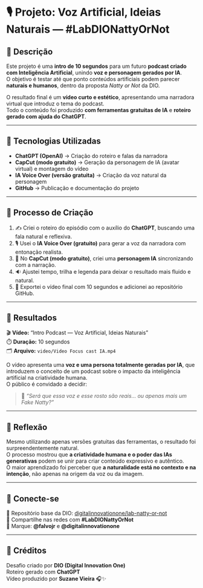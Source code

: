 # 🎙️ Projeto: Voz Artificial, Ideias Naturais — #LabDIONattyOrNot

## 📒 Descrição
Este projeto é uma **intro de 10 segundos** para um futuro **podcast criado com Inteligência Artificial**, unindo **voz e personagem gerados por IA**.  
O objetivo é testar até que ponto conteúdos artificiais podem parecer **naturais e humanos**, dentro da proposta *Natty or Not* da DIO.  

O resultado final é um **vídeo curto e estético**, apresentando uma narradora virtual que introduz o tema do podcast.  
Todo o conteúdo foi produzido **com ferramentas gratuitas de IA** e **roteiro gerado com ajuda do ChatGPT**.

---

## 🤖 Tecnologias Utilizadas
- **ChatGPT (OpenAI)** → Criação do roteiro e falas da narradora  
- **CapCut (modo gratuito)** → Geração da personagem de IA (avatar virtual) e montagem do vídeo  
- **IA Voice Over (versão gratuita)** → Criação da voz natural da personagem  
- **GitHub** → Publicação e documentação do projeto  

---

## 🧩 Processo de Criação
1. ✍️ Criei o roteiro do episódio com o auxílio do **ChatGPT**, buscando uma fala natural e reflexiva.  
2. 🎙️ Usei o **IA Voice Over (gratuito)** para gerar a voz da narradora com entonação realista.  
3. 🎥 No **CapCut (modo gratuito)**, criei uma **personagem IA** sincronizando com a narração.  
4. 🔉 Ajustei tempo, trilha e legenda para deixar o resultado mais fluido e natural.  
5. 💾 Exportei o vídeo final com 10 segundos e adicionei ao repositório GitHub.

---

## 🚀 Resultados
🎬 **Vídeo:** “Intro Podcast — Voz Artificial, Ideias Naturais”  
⏱️ **Duração:** 10 segundos  
🗂️ **Arquivo:** `video/Video Focus cast IA.mp4`  

O vídeo apresenta uma **voz e uma persona totalmente geradas por IA**, que introduzem o conceito de um podcast sobre o impacto da inteligência artificial na criatividade humana.  
O público é convidado a decidir:  
> 🤔 *“Será que essa voz e esse rosto são reais… ou apenas mais um Fake Natty?”*

---

## 💭 Reflexão
Mesmo utilizando apenas versões gratuitas das ferramentas, o resultado foi surpreendentemente natural.  
O processo mostrou que **a criatividade humana e o poder das IAs generativas** podem se unir para criar conteúdo expressivo e autêntico.  
O maior aprendizado foi perceber que **a naturalidade está no contexto e na intenção**, não apenas na origem da voz ou da imagem.

---

## 🔗 Conecte-se
📎 Repositório base da DIO: [digitalinnovationone/lab-natty-or-not](https://github.com/digitalinnovationone/lab-natty-or-not)  
📲 Compartilhe nas redes com **#LabDIONattyOrNot**  
👤 Marque: **@falvojr** e **@digitalinnovationone**

---

## 🧠 Créditos
Desafio criado por **DIO (Digital Innovation One)**  
Roteiro gerado com **ChatGPT**  
Vídeo produzido por **Suzane Vieira** 🎧✨
